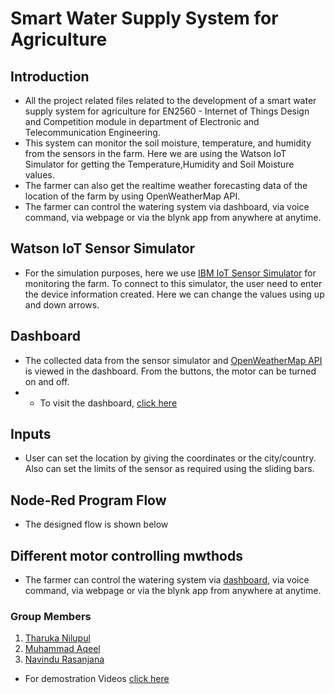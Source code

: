 # Smart Water Supply System for Agriculture

## Introduction

* All the project related files related to the development of a smart water supply system for agriculture for EN2560 -  Internet of Things Design and Competition module in department of Electronic and Telecommunication Engineering.
* This system can monitor the soil moisture, temperature, and humidity from the sensors in the farm. Here we are using the Watson IoT Simulator for getting the Temperature,Humidity and Soil Moisture values.
* The farmer can also get the realtime weather forecasting data of the location of the farm by using OpenWeatherMap API.
* The farmer can control the watering system via dashboard, via voice command, via webpage or via the blynk app from anywhere at anytime. 

## Watson IoT Sensor Simulator

* For the simulation purposes, here we use [IBM IoT Sensor Simulator](https://watson-iot-sensor-simulator.mybluemix.net/) for monitoring the farm. To connect to this simulator, the user need to enter the device information created. Here we can change the values using up and down arrows.

## Dashboard

* The collected data from the sensor simulator and [OpenWeatherMap API](https://home.openweathermap.org/users/sign_in) is viewed in the dashboard. From the buttons, the motor can be turned on and off.
* * To visit the dashboard, [click here](https://smartagricultureapp.mybluemix.net/ui)

## Inputs

* User can set the location by giving the coordinates or the city/country. Also can set the limits of the sensor as required using the sliding bars. 

## Node-Red Program Flow

* The designed flow is shown below

## Different motor controlling mwthods

* The farmer can control the watering system via [dashboard](https://smartagricultureapp.mybluemix.net/ui), via voice command, via webpage or via the blynk app from anywhere at anytime. 


### Group Members
1. [Tharuka Nilupul](https://github.com/TharukaN17)
1. [Muhammad Aqeel](https://github.com/AqeelMuhammad)
1. [Navindu Rasanjana](https://github.com/NavinduRasanjana)

* For demostration Videos [click here](https://youtube.com/playlist?list=PL8BtMKbBdoseuaje2f-dUfK9YvDc6sRkN)
